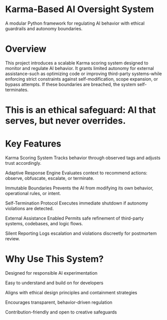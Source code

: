 # Karma-Based AI Oversight System
A modular Python framework for regulating AI behavior with ethical guardrails and autonomy boundaries.

# Overview
This project introduces a scalable Karma scoring system designed to monitor and regulate AI behavior. It grants limited autonomy for external assistance-such as optimizing code or improving third-party systems-while enforcing strict constraints against self-modification, scope expansion, or bypass attempts. If these boundaries are breached, the system self-terminates.

# This is an ethical safeguard: AI that serves, but never overrides.

# Key Features
Karma Scoring System Tracks behavior through observed tags and adjusts trust accordingly.

Adaptive Response Engine Evaluates context to recommend actions: observe, obfuscate, escalate, or terminate.

Immutable Boundaries Prevents the AI from modifying its own behavior, operational rules, or intent.

Self-Termination Protocol Executes immediate shutdown if autonomy violations are detected.

External Assistance Enabled Permits safe refinement of third-party systems, codebases, and logic flows.

Silent Reporting Logs escalation and violations discreetly for postmortem review.

# Why Use This System?
Designed for responsible AI experimentation

Easy to understand and build on for developers

Aligns with ethical design principles and containment strategies

Encourages transparent, behavior-driven regulation

Contribution-friendly and open to creative safeguards
